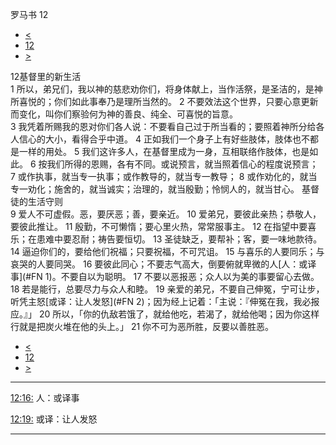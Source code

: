 ﻿





 罗马书 12




* [<](bible/ROM11.md)
* [12](bible/ROM.md)
* [>](bible/ROM13.md)



 
12基督里的新生活  
1 所以，弟兄们，我以神的慈悲劝你们，将身体献上，当作活祭，是圣洁的，是神所喜悦的；你们如此事奉乃是理所当然的。 
2 不要效法这个世界，只要心意更新而变化，叫你们察验何为神的善良、纯全、可喜悦的旨意。  
3 我凭着所赐我的恩对你们各人说：不要看自己过于所当看的；要照着神所分给各人信心的大小，看得合乎中道。 
4 正如我们一个身子上有好些肢体，肢体也不都是一样的用处。 
5 我们这许多人，在基督里成为一身，互相联络作肢体，也是如此。 
6 按我们所得的恩赐，各有不同。或说预言，就当照着信心的程度说预言； 
7 或作执事，就当专一执事；或作教导的，就当专一教导； 
8 或作劝化的，就当专一劝化；施舍的，就当诚实；治理的，就当殷勤；怜悯人的，就当甘心。 基督徒的生活守则  
9 爱人不可虚假。恶，要厌恶；善，要亲近。 
10 爱弟兄，要彼此亲热；恭敬人，要彼此推让。 
11 殷勤，不可懒惰；要心里火热，常常服事主。 
12 在指望中要喜乐；在患难中要忍耐；祷告要恒切。 
13 圣徒缺乏，要帮补；客，要一味地款待。 
14 逼迫你们的，要给他们祝福；只要祝福，不可咒诅。 
15 与喜乐的人要同乐；与哀哭的人要同哭。 
16 要彼此同心；不要志气高大，倒要俯就卑微的人[人：或译事](#FN
1)。不要自以为聪明。 
17 不要以恶报恶；众人以为美的事要留心去做。 
18 若是能行，总要尽力与众人和睦。 
19 亲爱的弟兄，不要自己伸冤，宁可让步，听凭主怒[或译：让人发怒](#FN
2)；因为经上记着：「主说：『伸冤在我，我必报应。』」 
20 所以，「你的仇敌若饿了，就给他吃，若渴了，就给他喝；因为你这样行就是把炭火堆在他的头上。」 
21 你不可为恶所胜，反要以善胜恶。 
* [<](bible/ROM11.md)
* [12](bible/ROM.md)
* [>](bible/ROM13.md)





---


[12:16:](#V16)
人：或译事


[12:19:](#V19)
或译：让人发怒




---










